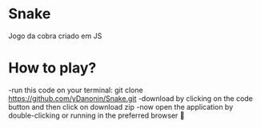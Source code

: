 # Snake
Jogo da cobra criado em JS

# How to play?
-run this code on your terminal: git clone https://github.com/yDanonin/Snake.git
-download by clicking on the code button and then click on download zip
-now open the application by double-clicking or running in the preferred browser 🎉

